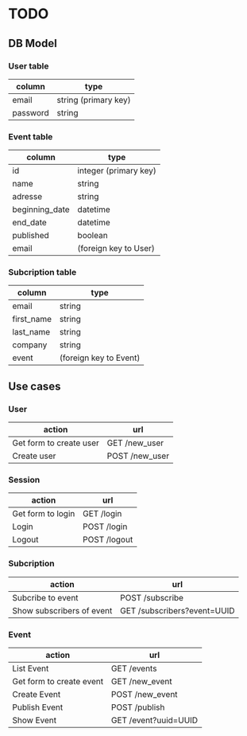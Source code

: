 # TODO

## DB Model

### User table

column      | type
------------|--------
email       | string (primary key)
password    | string

### Event table

column         | type
---------------|--------
id           | integer (primary key)
name           | string
adresse        | string
beginning_date | datetime
end_date       | datetime
published  | boolean
email       | (foreign key to User)

### Subcription table

column      | type
------------|--------
email          | string
first_name  | string
last_name   | string
company     | string
event       | (foreign key to Event)

## Use cases

### User

action      | url
------------|--------
Get form to create user | GET  /new_user
Create user             | POST /new_user

### Session

action      | url
------------|--------
Get form to login | GET  /login
Login             | POST /login
Logout            | POST /logout

### Subcription

action      | url
------------|--------
Subcribe to event         | POST /subscribe
Show subscribers of event | GET  /subscribers?event=UUID

### Event

action      | url
------------|--------
List Event               | GET  /events
Get form to create event | GET  /new_event
Create Event             | POST /new_event
Publish Event            | POST /publish
Show Event               | GET  /event?uuid=UUID
